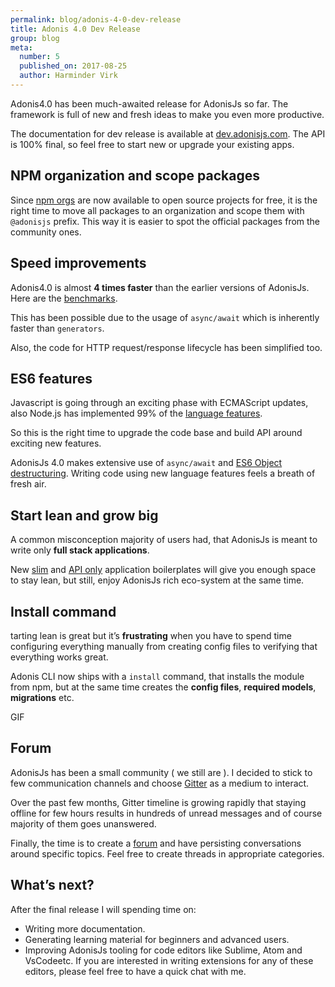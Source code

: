```yaml
---
permalink: blog/adonis-4-0-dev-release
title: Adonis 4.0 Dev Release
group: blog
meta:
  number: 5
  published_on: 2017-08-25
  author: Harminder Virk
---
```


Adonis4.0 has been much-awaited release for AdonisJs so far. The framework is full of new and fresh ideas to make you even more productive.

The documentation for dev release is available at [dev.adonisjs.com](http://dev.adonisjs.com/). The API is 100% final, so feel free to start new or upgrade your existing apps.

## NPM organization and scope packages

Since [npm orgs](https://www.npmjs.com/docs/orgs/) are now available to open source projects for free, it is the right time to move all packages to an organization and scope them with `@adonisjs` prefix. This way it is easier to spot the official packages from the community ones.

## Speed improvements

Adonis4.0 is almost **4 times faster** than the earlier versions of AdonisJs. Here are the [benchmarks](https://github.com/thetutlage/adonis4-benchmarks).

This has been possible due to the usage of `async/await` which is inherently faster than `generators`.

Also, the code for HTTP request/response lifecycle has been simplified too.

## ES6 features

Javascript is going through an exciting phase with ECMAScript updates, also Node.js has implemented 99% of the [language features](http://node.green/).

So this is the right time to upgrade the code base and build API around exciting new features.

AdonisJs 4.0 makes extensive use of `async/await` and [ES6 Object destructuring](https://developer.mozilla.org/en/docs/Web/JavaScript/Reference/Operators/Destructuring_assignment#Object_destructuring). Writing code using new language features feels a breath of fresh air.

## Start lean and grow big

A common misconception majority of users had, that AdonisJs is meant to write only **full stack applications**.

New [slim](https://github.com/adonisjs/adonis-slim-app) and [API only](https://github.com/adonisjs/adonis-api-app) application boilerplates will give you enough space to stay lean, but still, enjoy AdonisJs rich eco-system at the same time.

## Install command

tarting lean is great but it’s **frustrating** when you have to spend time configuring everything manually from creating config files to verifying that everything works great.

Adonis CLI now ships with a `install` command, that installs the module from npm, but at the same time creates the **config files**, **required models**, **migrations** etc.

GIF

## Forum

AdonisJs has been a small community ( we still are ). I decided to stick to few communication channels and choose [Gitter](https://gitter.im/adonisjs/adonis-framework) as a medium to interact.

Over the past few months, Gitter timeline is growing rapidly that staying offline for few hours results in hundreds of unread messages and of course majority of them goes unanswered.

Finally, the time is to create a [forum](https://forum.adonisjs.com/) and have persisting conversations around specific topics. Feel free to create threads in appropriate categories.

## What’s next?

After the final release I will spending time on:

- Writing more documentation.
- Generating learning material for beginners and advanced users.
- Improving AdonisJs tooling for code editors like Sublime, Atom and VsCodeetc. If you are interested in writing extensions for any of these editors, please feel free to have a quick chat with me.
